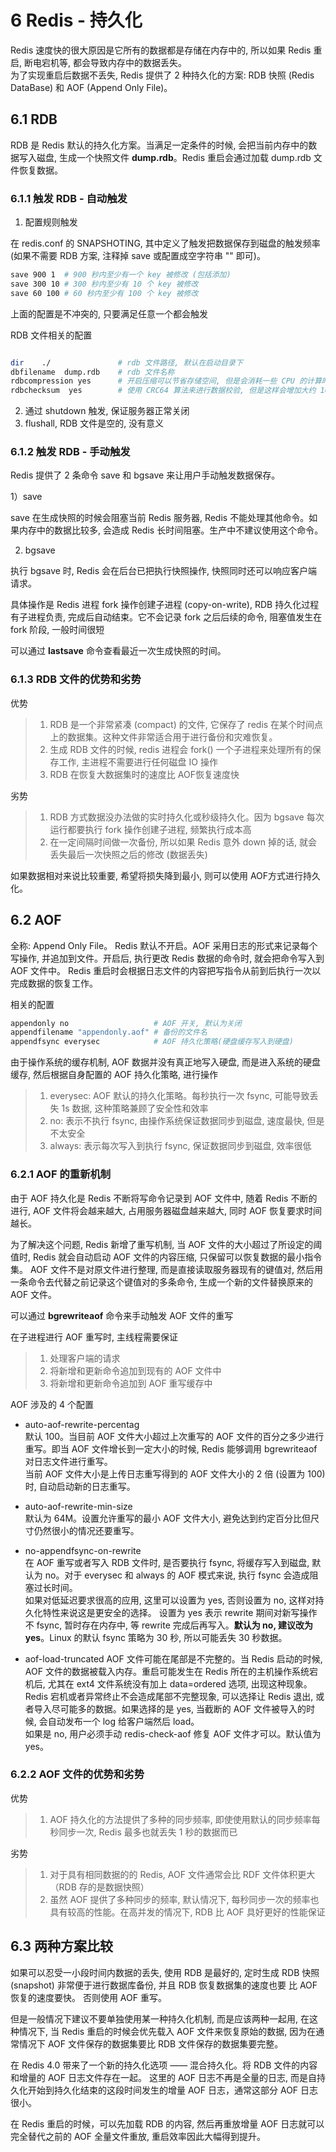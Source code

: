 # 6 Redis - 持久化

Redis 速度快的很大原因是它所有的数据都是存储在内存中的, 所以如果 Redis 重启, 断电宕机等, 都会导致内存中的数据丢失。  
为了实现重启后数据不丢失, Redis 提供了 2 种持久化的方案: RDB 快照 (Redis DataBase) 和 AOF (Append Only File)。

## 6.1 RDB

RDB 是 Redis 默认的持久化方案。当满足一定条件的时候, 会把当前内存中的数据写入磁盘, 生成一个快照文件 **dump.rdb**。Redis 重启会通过加载 dump.rdb 文件恢复数据。

### 6.1.1 触发 RDB - 自动触发

1) 配置规则触发

在 redis.conf 的 SNAPSHOTING, 其中定义了触发把数据保存到磁盘的触发频率 (如果不需要 RDB 方案, 注释掉 save 或配置成空字符串 "" 即可)。

```sh
save 900 1  # 900 秒内至少有一个 key 被修改 (包括添加)
save 300 10 # 300 秒内至少有 10 个 key 被修改
save 60 100 # 60 秒内至少有 100 个 key 被修改
```
上面的配置是不冲突的, 只要满足任意一个都会触发

RDB 文件相关的配置

```sh

dir    ./               # rdb 文件路径, 默认在启动目录下
dbfilename  dump.rdb    # rdb 文件名称
rdbcompression yes      # 开启压缩可以节省存储空间, 但是会消耗一些 CPU 的计算时间, 默认开启
rdbchecksum  yes        # 使用 CRC64 算法来进行数据校验, 但是这样会增加大约 10% 的性能消耗, 默认开启
```


2) 通过 shutdown 触发, 保证服务器正常关闭
3) flushall, RDB 文件是空的, 没有意义

### 6.1.2  触发 RDB - 手动触发

Redis 提供了 2 条命令 save 和 bgsave 来让用户手动触发数据保存。

1）save

save 在生成快照的时候会阻塞当前 Redis 服务器, Redis 不能处理其他命令。如果内存中的数据比较多, 会造成 Redis 长时间阻塞。生产中不建议使用这个命令。

2) bgsave

执行 bgsave 时, Redis 会在后台已把执行快照操作, 快照同时还可以响应客户端请求。

具体操作是 Redis 进程 fork 操作创建子进程 (copy-on-write), RDB 持久化过程有子进程负责, 完成后自动结束。它不会记录 fork 之后后续的命令, 阻塞值发生在 fork 阶段, 一般时间很短

可以通过 **lastsave** 命令查看最近一次生成快照的时间。

### 6.1.3 RDB 文件的优势和劣势

优势
> 1. RDB 是一个非常紧凑 (compact) 的文件, 它保存了 redis 在某个时间点上的数据集。这种文件非常适合用于进行备份和灾难恢复。
> 2. 生成 RDB 文件的时候, redis 进程会 fork() 一个子进程来处理所有的保存工作, 主进程不需要进行任何磁盘 IO 操作
> 3. RDB 在恢复大数据集时的速度比 AOF恢复速度快

劣势
> 1. RDB 方式数据没办法做的实时持久化或秒级持久化。因为 bgsave 每次运行都要执行 fork 操作创建子进程, 频繁执行成本高
> 2. 在一定间隔时间做一次备份, 所以如果 Redis 意外 down 掉的话, 就会丢失最后一次快照之后的修改 (数据丢失)

如果数据相对来说比较重要, 希望将损失降到最小, 则可以使用 AOF方式进行持久化。

## 6.2 AOF

全称: Append Only File。 Redis 默认不开启。AOF 采用日志的形式来记录每个写操作, 并追加到文件。开启后, 执行更改 Redis 数据的命令时, 就会把命令写入到 AOF 文件中。 
Redis 重启时会根据日志文件的内容把写指令从前到后执行一次以完成数据的恢复工作。

相关的配置

```sh
appendonly no                   # AOF 开关, 默认为关闭
appendfilename "appendonly.aof" # 备份的文件名
appendfsync everysec            # AOF 持久化策略(硬盘缓存写入到硬盘) 
```

由于操作系统的缓存机制, AOF 数据并没有真正地写入硬盘, 而是进入系统的硬盘缓存, 然后根据自身配置的 AOF 持久化策略, 进行操作

> 1. everysec: AOF 默认的持久化策略。每秒执行一次 fsync, 可能导致丢失 1s 数据, 这种策略兼顾了安全性和效率
> 2. no: 表示不执行 fsync, 由操作系统保证数据同步到磁盘, 速度最快, 但是不太安全
> 3. always: 表示每次写入到执行 fsync, 保证数据同步到磁盘, 效率很低

### 6.2.1 AOF 的重新机制

由于 AOF 持久化是 Redis 不断将写命令记录到 AOF 文件中, 随着 Redis 不断的进行, AOF 文件将会越来越大, 占用服务器磁盘越来越大, 同时 AOF 恢复要求时间越长。

为了解决这个问题, Redis 新增了重写机制, 当 AOF 文件的大小超过了所设定的阈值时, Redis 就会自动启动 AOF 文件的内容压缩, 只保留可以恢复数据的最小指令集。 AOF 文件不是对原文件进行整理, 而是直接读取服务器现有的键值对, 然后用一条命令去代替之前记录这个键值对的多条命令, 生成一个新的文件替换原来的 AOF 文件。

可以通过 **bgrewriteaof** 命令来手动触发 AOF 文件的重写

在子进程进行 AOF 重写时, 主线程需要保证
> 1. 处理客户端的请求
> 2. 将新增和更新命令追加到现有的 AOF 文件中
> 3. 将新增和更新命令追加到 AOF 重写缓存中


AOF 涉及的 4 个配置

* auto-aof-rewrite-percentag  
默认 100。当目前 AOF 文件大小超过上次重写的 AOF 文件的百分之多少进行重写。即当 AOF 文件增长到一定大小的时候, Redis 能够调用 bgrewriteaof 对日志文件进行重写。  
当前 AOF 文件大小是上传日志重写得到的 AOF 文件大小的 2 倍 (设置为 100) 时, 自动启动新的日志重写。

* auto-aof-rewrite-min-size  
默认为 64M。设置允许重写的最小 AOF 文件大小, 避免达到约定百分比但尺寸仍然很小的情况还要重写。

* no-appendfsync-on-rewrite   
在 AOF 重写或者写入 RDB 文件时, 是否要执行 fsync, 将缓存写入到磁盘, 默认为 no。对于 everysec 和 always 的 AOF 模式来说, 执行 fsync 会造成阻塞过长时间。  
如果对低延迟要求很高的应用, 这里可以设置为 yes, 否则设置为 no, 这样对持久化特性来说这是更安全的选择。
设置为 yes 表示 rewrite 期间对新写操作不 fsync, 暂时存在内存中, 等 rewrite 完成后再写入。**默认为 no, 建议改为 yes**。Linux 的默认 fsync 策略为 30 秒, 所以可能丢失 30 秒数据。

* aof-load-truncated
AOF 文件可能在尾部是不完整的。当 Redis 启动的时候, AOF 文件的数据被载入内存。重启可能发生在 Redis 所在的主机操作系统宕机后, 尤其在 ext4 文件系统没有加上 data=ordered 选项, 出现这种现象。  
Redis 宕机或者异常终止不会造成尾部不完整现象, 可以选择让 Redis 退出, 或者导入尽可能多的数据。如果选择的是 yes, 当截断的 AOF 文件被导入的时候, 会自动发布一个 log 给客户端然后 load。  
如果是 no, 用户必须手动 redis-check-aof 修复 AOF 文件才可以。默认值为 yes。

### 6.2.2 AOF 文件的优势和劣势

优势  
> 1. AOF 持久化的方法提供了多种的同步频率, 即使使用默认的同步频率每秒同步一次, Redis 最多也就丢失 1 秒的数据而已

劣势  
> 1. 对于具有相同数据的的 Redis, AOF 文件通常会比 RDF 文件体积更大 （RDB 存的是数据快照）
> 2. 虽然 AOF 提供了多种同步的频率, 默认情况下, 每秒同步一次的频率也具有较高的性能。在高并发的情况下, RDB 比 AOF 具好更好的性能保证

## 6.3 两种方案比较

如果可以忍受一小段时间内数据的丢失, 使用 RDB 是最好的, 定时生成 RDB 快照 (snapshot) 非常便于进行数据库备份, 并且 RDB 恢复数据集的速度也要 比 AOF 恢复的速度要快。 否则使用 AOF 重写。  

但是一般情况下建议不要单独使用某一种持久化机制, 而是应该两种一起用, 在这种情况下, 当 Redis 重启的时候会优先载入 AOF 文件来恢复原始的数据, 因为在通常情况下 AOF 文件保存的数据集要比 RDB 文件保存的数据集要完整。

在 Redis 4.0 带来了一个新的持久化选项 —— 混合持久化。将 RDB 文件的内容和增量的 AOF 日志文件存在一起。
这里的 AOF 日志不再是全量的日志, 而是自持久化开始到持久化结束的这段时间发生的增量 AOF 日志，通常这部分 AOF 日志很小。

在 Redis 重启的时候，可以先加载 RDB 的内容, 然后再重放增量 AOF 日志就可以完全替代之前的 AOF 全量文件重放, 重启效率因此大幅得到提升。

